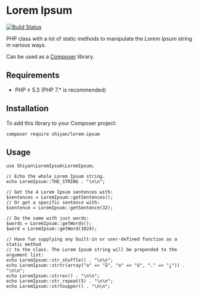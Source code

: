 # Lorem Ipsum

[![Build Status](https://travis-ci.org/mikeshiyan/lorem-ipsum.svg?branch=master)](https://travis-ci.org/mikeshiyan/lorem-ipsum)

PHP class with a lot of static methods to manipulate the _Lorem Ipsum_ string in
various ways.

Can be used as a [Composer](https://getcomposer.org) library.

## Requirements

* PHP &ge; 5.3 (PHP 7.* is recommended)

## Installation

To add this library to your Composer project:
```
composer require shiyan/lorem-ipsum
```

## Usage

```
use Shiyan\LoremIpsum\LoremIpsum;

// Echo the whole Lorem Ipsum string.
echo LoremIpsum::THE_STRING . "\n\n";

// Get the 4 Lorem Ipsum sentences with:
$sentences = LoremIpsum::getSentences();
// Or get a specific sentence with:
$sentence = LoremIpsum::getSentence(32);

// Do the same with just words:
$words = LoremIpsum::getWords();
$word = LoremIpsum::getWord(1024);

// Have fun supplying any built-in or user-defined function as a static method
// to the class. The Lorem Ipsum string will be prepended to the argument list:
echo LoremIpsum::str_shuffle() . "\n\n";
echo LoremIpsum::strtr(array("a" => "å", "o" => "ö", "." => "¿")) . "\n\n";
echo LoremIpsum::strrev() . "\n\n";
echo LoremIpsum::str_repeat(5) . "\n\n";
echo LoremIpsum::strtoupper() . "\n\n";
```

